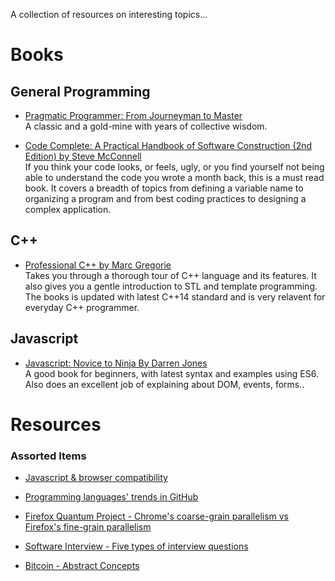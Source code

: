 A collection of resources on interesting topics...

# Books

## General Programming

* [Pragmatic Programmer: From Journeyman to Master](https://www.amazon.com/Pragmatic-Programmer-Journeyman-Master-ebook/dp/B003GCTQAE)<br>A classic and a gold-mine with years of collective wisdom.

* [Code Complete: A Practical Handbook of Software Construction (2nd Edition) by Steve McConnell](https://www.amazon.com/Code-Complete-Practical-Handbook-Construction/dp/0735619670)<br />
If you think your code looks, or feels, ugly, or you find yourself not being able to understand the code you wrote a month back, this is a must read book. It covers a breadth of topics from defining a variable name to organizing a program and from best coding practices to designing a complex application.

## C++
* [Professional C++ by Marc Gregorie](https://www.amazon.com/Professional-C-Marc-Gregoire/dp/1118858050/)<br />
Takes you through a thorough tour of C++ language and its features. It also gives you a gentle introduction to STL and template programming. The books is updated with latest C++14 standard and is very relavent for everyday C++ programmer.

## Javascript
* [Javascript: Novice to Ninja By Darren Jones](https://www.amazon.com/JavaScript-Novice-Ninja-Darren-Jones/dp/099538262X)<br>
A good book for beginners, with latest syntax and examples using ES6. Also does an excellent job of explaining about DOM, events, forms..


# Resources

### Assorted Items
* [Javascript & browser compatibility](http://kangax.github.io/compat-table/es6/)

* [Programming languages' trends in GitHub](http://githut.info/)

* [Firefox Quantum Project - Chrome's coarse-grain parallelism vs Firefox's fine-grain parallelism](https://hacks.mozilla.org/2017/11/entering-the-quantum-era-how-firefox-got-fast-again-and-where-its-going-to-get-faster/)

* [Software Interview - Five types of interview questions](https://sites.google.com/site/steveyegge2/five-essential-phone-screen-questions)

* [Bitcoin - Abstract Concepts](http://nautil.us/issue/55/trust/the-bitcoin-paradox)
